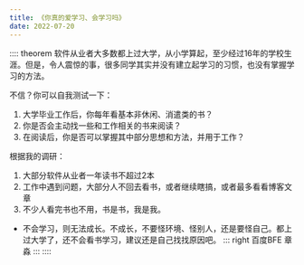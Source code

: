 ```yaml
---
title: 《你真的爱学习、会学习吗》
date: 2022-07-20
---
```

<window />

:::: theorem
软件从业者大多数都上过大学，从小学算起，至少经过16年的学校生涯。但是，令人震惊的事，很多同学其实并没有建立起学习的习惯，也没有掌握学习的方法。

不信？你可以自我测试一下：
1. 大学毕业工作后，你每年看基本非休闲、消遣类的书？
2. 你是否会主动找一些和工作相关的书来阅读？
3. 在阅读后，你是否可以掌握其中部分思想和方法，并用于工作？

根据我的调研：
1. 大部分软件从业者一年读书不超过2本
2. 工作中遇到问题，大部分人不回去看书，或者继续瞎搞，或者最多看看博客文章
3. 不少人看完书也不用，书是书，我是我。

* 不会学习，则无法成长。不成长，不要怪环境、怪别人，还是要怪自己。都上过大学了，还不会看书学习，建议还是自己找找原因吧。
::: right
百度BFE 章淼
:::
::::
